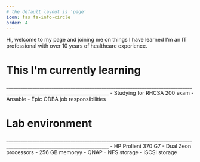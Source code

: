 ```yaml
---
# the default layout is 'page'
icon: fas fa-info-circle
order: 4
---
```


Hi, welcome to my page and joining me on things I have learned I'm an IT professional with over 10 years of healthcare experience.

<h1>This I'm currently learning</h1>
_________________________________________________________________________________________________________________________
- Studying for RHCSA 200 exam
- Ansable
- Epic ODBA job responsibilities

<h1> Lab environment</h1>
_________________________________________________________________________________________________________________________
- HP Prolient 370 G7
	- Dual Zeon processors
	- 256 GB memoryy
- QNAP
	- NFS storage
	- iSCSI storage

